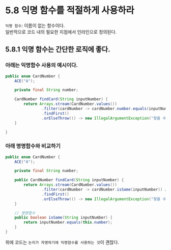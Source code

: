 # 5.8 익명 함수를 적절하게 사용하라

`익명 함수`: 이름이 없는 함수이다.<br>
일반적으로 코드 내의 필요한 지점에서 인라인으로 정의된다.

## 5.8.1 익명 함수는 간단한 로직에 좋다.

### 아래는 익명함수 사용의 예시이다.

```java
public enum CardNumber {
    ACE("A");

    private final String number;

    CardNumber findCard(String inputNumber) {
        return Arrays.stream(CardNumber.values())
                .filter(cardNumber -> cardNumber.number.equals(inputNumber)) // 익명함수
                .findFirst()
                .orElseThrow(() -> new IllegalArgumentException("찾을 수 없는 카드넘버입니다."));
    }

}
```

### 아래 명명함수와 비교하기

```java
public enum CardNumber {
    ACE("A");

    private final String number;

    public CardNumber findCard(String inputNumber) {
        return Arrays.stream(CardNumber.values())
                .filter(cardNumber -> cardNumber.isSame(inputNumber)) //명명함수를 인수로 사용
                .findFirst()
                .orElseThrow(() -> new IllegalArgumentException("찾을 수 없는 카드넘버입니다."));
    }

    // 명명함수
    public boolean isSame(String inputNumber) {
        return inputNumber.equals(this.number);
    }
}
```

위에 코드는 `논리가 자명하기에 익명함수를 사용하는 것`이 괜찮다.
